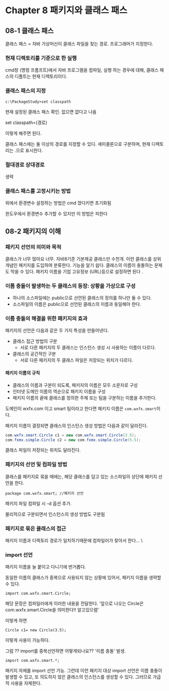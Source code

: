 # Chapter 8 패키지와 클래스 패스

## 08-1 클래스 패스

클래스 패스 = 자바 가상머신이 클래스 파일을 찾는 경로. 프로그래머가 지정한다.

### 현재 디렉토리를 기준으로 한 실행

cmd창 (명령 프롬프트)에서 자바 프로그램을 컴파일, 실행 하는 경우에 대해, 클래스 패스의 디폴트는 현재 디렉토리이다.

### 클래스 패스의 지정

```
c:\PackageStudy>set classpath
```

현재 설정된 클래스 패스 확인. 없으면 없다고 나옴

set classpath=(경로)

이렇게 해주면 된다.

클래스 패스에는 둘 이상의 경로를 지정할 수 있다. 세미콜론으로 구분하며, 현재 디렉토리는 .으로 표시한다.

### 절대경로 상대경로

생략

### 클래스 패스를 고정시키는 방법

위에서 환경변수 설정하는 방법은 cmd 껐다키면 초기화됨

윈도우에서 환경변수 추가할 수 있지만 이 방법은 피한다 

## 08-2 패키지의 이해

### 패키지 선언의 의미와 목적

클래스가 너무 많아요 너무. 자바8기준 기본제공 클래스만 수천개. 이런 클래스를 상위개념인 패키지를 도입하여 분류한다. 기능을 알기 쉽다. 클래스의 이름이 충돌하는 문제도 막을 수 있다. 패키지 이름을 기업 고유정보 (URL)등으로 설정하면 된다 .

### 이름 충돌이 발생하는 두 클래스의 등장: 상황을 가상으로 구성

* 하나의 소스파일에는 public으로 선언된 클래스의 정의를 하나만 둘 수 있다.
* 소스파일의 이름은 public으로 선언된 클래스의 이름과 동일해야 한다.

### 이름 충돌의 해결을 위한 패키지의 효과

패키지의 선언은 다음과 같은 두 가지 특성을 만들어낸다.

* 클래스 접근 방법의 구분
  * 서로 다른 패키지의 두 클래스는 인스턴스 생성 시 사용하는 이름이 다르다.
* 클래스의 공간적인 구분
  * 서로 다른 패키지의 두 클래스 파일은 저장되는 위치가 다르다.

#### 패키지 이름의 규칙 

* 클래스의 이름과 구분이 되도록, 패키지의 이름은 모두 소문자로 구성
* 인터넷 도메인 이름의 역순으로 패키지 이름을 구성
* 패키지 이름의 끝에 클래스를 정의한 주체 또는 팀을 구분하는 이름을 추가한다.

도메인이 wxfx.com 이고 smart 팀이라고 한다면 패키지 이름은 ``com.wxfx.smart``이다.



패키지 이름이 결정되면 클래스의 인스턴스 생성 방법은 다음과 같이 달라진다.

```java
com.wxfx.smart.Circle c1 = new com.wxfx.smart.Circle(3.5);
com.fxmx.simple.Circle c2 = new com.fxmx.simple.Circle(5.5);
```



클래스 파일이 저장되는 위치도 달라진다.



### 패키지의 선언 및 컴파일 방법

클래스를 패키지로 묶을 때에는, 해당 클래스를 담고 있는 소스파일의 상단에 패키지 선언을 한다.

``package com.wxfx.smart; //패키지 선언``

패키지 파일 컴파일 시 -d 옵션 추가. 

물리적으로 구분되면서 인스턴스의 생성 방법도 구분됨

### 패키지로 묶은 클래스의 접근

패키지 이름과 디렉토리 경로가 일치하기때문에 컴파일러가 찾아서 한다... \

### import 선언

패키지 이름을 늘 붙이고 다니기에 번거롭다.

동일한 이름의 클래스가 중복으로 사용되지 않는 상황에 있어서, 패키지 이름을 생략할 수 있다.

``import com.wxfx.smart.Circle;``

해당 문장은 컴파일러에게 이러한 내용을 전달한다. '앞으로 나오는 Circle은 com.wxfx.smart.Circle을 의미한다!! 알고있으렴'

이렇게 하면

``Circle c1= new Circle(3.5);``

이렇게 사용이 가능하다.

그럼 ?? import를 중복선언하면 어떻게되나요?? '이름 충돌' 발생.

``import com.wxfx.smart.*;``

패키지 자체를 import 선언 가능. 그런데 이런 패키지 대상 import 선언은 이름 충돌이 발생할 수 있고, 또 의도하지 않은 클래스의 인스턴스를 생성할 수 있다. 그러므로 가급적 사용을 자제한다. 
